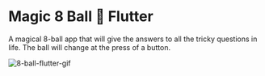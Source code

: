 # Magic 8 Ball :8ball: Flutter

A magical 8-ball app that will give the answers to all the tricky questions in life. The ball will change at the press of a button.

![8-ball-flutter-gif](https://user-images.githubusercontent.com/50670255/69490056-dc553b80-0e4f-11ea-9c22-53a35063d4b5.gif)
